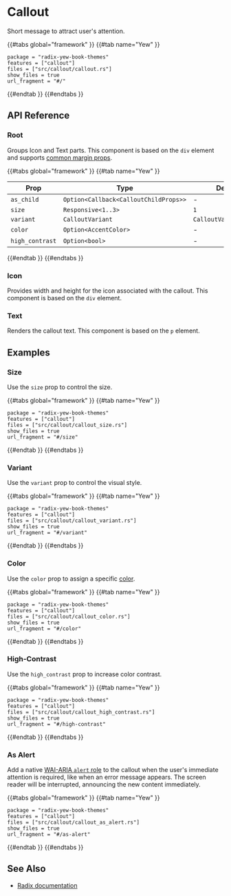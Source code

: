 # Callout

Short message to attract user's attention.

{{#tabs global="framework" }}
{{#tab name="Yew" }}

```toml,trunk
package = "radix-yew-book-themes"
features = ["callout"]
files = ["src/callout/callout.rs"]
show_files = true
url_fragment = "#/"
```

{{#endtab }}
{{#endtabs }}

## API Reference

### Root

Groups Icon and Text parts. This component is based on the `div` element and supports [common margin props](../overview/layout.md#margin-props).

{{#tabs global="framework" }}
{{#tab name="Yew" }}

| Prop            | Type                                  | Default                |
| --------------- | ------------------------------------- | ---------------------- |
| `as_child`      | `Option<Callback<CalloutChildProps>>` | -                      |
| `size`          | `Responsive<1..3>`                    | `1`                    |
| `variant`       | `CalloutVariant`                      | `CalloutVariant::Soft` |
| `color`         | `Option<AccentColor>`                 | -                      |
| `high_contrast` | `Option<bool>`                        | -                      |

{{#endtab }}
{{#endtabs }}

### Icon

Provides width and height for the icon associated with the callout. This component is based on the `div` element.

### Text

Renders the callout text. This component is based on the `p` element.

## Examples

### Size

Use the `size` prop to control the size.

{{#tabs global="framework" }}
{{#tab name="Yew" }}

```toml,trunk
package = "radix-yew-book-themes"
features = ["callout"]
files = ["src/callout/callout_size.rs"]
show_files = true
url_fragment = "#/size"
```

{{#endtab }}
{{#endtabs }}

### Variant

Use the `variant` prop to control the visual style.

{{#tabs global="framework" }}
{{#tab name="Yew" }}

```toml,trunk
package = "radix-yew-book-themes"
features = ["callout"]
files = ["src/callout/callout_variant.rs"]
show_files = true
url_fragment = "#/variant"
```

{{#endtab }}
{{#endtabs }}

### Color

Use the `color` prop to assign a specific [color](../theme/color.md).

{{#tabs global="framework" }}
{{#tab name="Yew" }}

```toml,trunk
package = "radix-yew-book-themes"
features = ["callout"]
files = ["src/callout/callout_color.rs"]
show_files = true
url_fragment = "#/color"
```

{{#endtab }}
{{#endtabs }}

### High-Contrast

Use the `high_contrast` prop to increase color contrast.

{{#tabs global="framework" }}
{{#tab name="Yew" }}

```toml,trunk
package = "radix-yew-book-themes"
features = ["callout"]
files = ["src/callout/callout_high_contrast.rs"]
show_files = true
url_fragment = "#/high-contrast"
```

{{#endtab }}
{{#endtabs }}

### As Alert

Add a native [WAI-ARIA `alert` role](https://developer.mozilla.org/en-US/docs/Web/Accessibility/ARIA/Roles/alert_role) to the callout when the user's immediate attention is required, like when an error message appears. The screen reader will be interrupted, announcing the new content immediately.

{{#tabs global="framework" }}
{{#tab name="Yew" }}

```toml,trunk
package = "radix-yew-book-themes"
features = ["callout"]
files = ["src/callout/callout_as_alert.rs"]
show_files = true
url_fragment = "#/as-alert"
```

{{#endtab }}
{{#endtabs }}

## See Also

-   [Radix documentation](https://www.radix-ui.com/themes/docs/components/callout)
